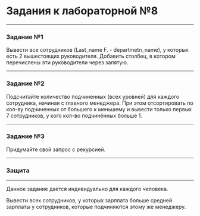 # Задания к лабораторной №8

___
### Задание №1 
Вывести все сотрудников (Last_name F. - departmetn_name), у которых есть 2 вышестоящих руководителя. Добавить столбец, в котором перечислены эти руководители через запятую.
___
### Задание №2
Подсчитайте количество подчиненных (всех уровней) для каждого сотрудника, начиная с главного менеджера. При этом отсортировать по кол-ву подчиненных от большего к меньшему и вывести только первых 7 сотрудников, у кого кол-во подчинённых больше 1.

___
### Задание №3 
Придумайте свой запрос с рекурсией.

___

### Защита
___
Данное задание дается индивидуально для каждого человека.

Вывести всех сотрудников, у которых зарплата больше средней зарплаты у сотрудников, которые подчиняются этому же менеджеру.
